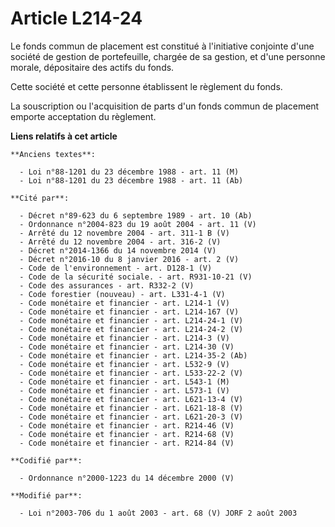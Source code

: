 # Article L214-24

Le fonds commun de placement est constitué à l'initiative conjointe d'une société de gestion de portefeuille, chargée de sa
gestion, et d'une personne morale, dépositaire des actifs du fonds.

Cette société et cette personne établissent le règlement du fonds.

La souscription ou l'acquisition de parts d'un fonds commun de placement emporte acceptation du règlement.

**Liens relatifs à cet article**

	**Anciens textes**:

	  - Loi n°88-1201 du 23 décembre 1988 - art. 11 (M)
	  - Loi n°88-1201 du 23 décembre 1988 - art. 11 (Ab)

	**Cité par**:

	  - Décret n°89-623 du 6 septembre 1989 - art. 10 (Ab)
	  - Ordonnance n°2004-823 du 19 août 2004 - art. 11 (V)
	  - Arrêté du 12 novembre 2004 - art. 311-1 B (V)
	  - Arrêté du 12 novembre 2004 - art. 316-2 (V)
	  - Décret n°2014-1366 du 14 novembre 2014 (V)
	  - Décret n°2016-10 du 8 janvier 2016 - art. 2 (V)
	  - Code de l'environnement - art. D128-1 (V)
	  - Code de la sécurité sociale. - art. R931-10-21 (V)
	  - Code des assurances - art. R332-2 (V)
	  - Code forestier (nouveau) - art. L331-4-1 (V)
	  - Code monétaire et financier - art. L214-1 (V)
	  - Code monétaire et financier - art. L214-167 (V)
	  - Code monétaire et financier - art. L214-24-1 (V)
	  - Code monétaire et financier - art. L214-24-2 (V)
	  - Code monétaire et financier - art. L214-3 (V)
	  - Code monétaire et financier - art. L214-30 (V)
	  - Code monétaire et financier - art. L214-35-2 (Ab)
	  - Code monétaire et financier - art. L532-9 (V)
	  - Code monétaire et financier - art. L533-22-2 (V)
	  - Code monétaire et financier - art. L543-1 (M)
	  - Code monétaire et financier - art. L573-1 (V)
	  - Code monétaire et financier - art. L621-13-4 (V)
	  - Code monétaire et financier - art. L621-18-8 (V)
	  - Code monétaire et financier - art. L621-20-3 (V)
	  - Code monétaire et financier - art. R214-46 (V)
	  - Code monétaire et financier - art. R214-68 (V)
	  - Code monétaire et financier - art. R214-84 (V)

	**Codifié par**:

	  - Ordonnance n°2000-1223 du 14 décembre 2000 (V)

	**Modifié par**:

	  - Loi n°2003-706 du 1 août 2003 - art. 68 (V) JORF 2 août 2003
